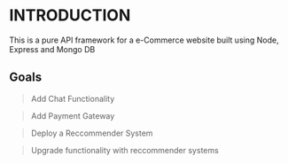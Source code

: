 
# INTRODUCTION

This is a pure API framework for a e-Commerce website built using Node, Express and Mongo DB



## Goals

> Add Chat Functionality 

> Add Payment Gateway 

> Deploy a Reccommender System

> Upgrade functionality with reccommender systems 


